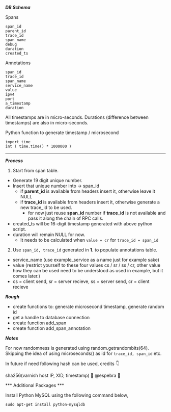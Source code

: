 
***DB Schema***

Spans

```
span_id
parent_id
trace_id
span_name
debug
duration
created_ts
```

Annotations

```
span_id
trace_id
span_name
service_name
value
ipv4
port
a_timestamp
duration
```
All timestamps are in micro-seconds. Durations (difference between timestamps) are also in micro-seconds.

Python function to generate timestamp / microsecond

```
import time
int ( time.time() * 1000000 )
```

---

***Process***

1. Start from span table. 
 * Generate 19 digit unique number.
 * Insert that unique number into -> span_id
   * if **parent_id** is available from headers insert it, otherwise leave it NULL
   * if **trace_id** is available from headers insert it, otherwise generate a new trace_id to be used.
     * for now just reuse **span_id** number if **trace_id** is not available and pass it along the chain of RPC calls.
  * created_ts will be 16-digit timestamp generated with above python script.
  * duration will remain NULL for now.
    * It needs to be calculated when ``value = cr`` for ``trace_id = span_id``
2. Use ``span_id, trace_id`` generated in **1.** to populate annotations table.
 * service_name (use example_service as a name just for example sake)
 * value (restrict yourself to these four values cs / sr / ss / cr, other value how they can be used need to be understood as used in example, but it comes later.)
  * cs = client send, sr = server recieve, ss = server send, cr = client recieve

***Rough***

* create functions to: generate microsecond timestamp, generate random id
* get a handle to database connection
* create function add_span
* create function add_span_annotation

***Notes***

For now randomness is generated using random.getrandombits(64). Skipping the idea of using microseconds() as id for ```trace_id, span_id``` etc.

In future if need following hash can be used, credits :point_down:

sha256(varnish host IP, XID, timestamp) :clap: @espebra :clap:


*** Additional Packages ***

Install Python MySQL using the following command below,

```sudo apt-get install python-mysqldb```
